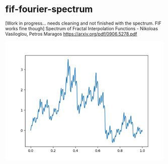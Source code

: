 # fif-fourier-spectrum
[Work in progress... needs cleaning and not finished with the spectrum. FIF works fine though]
Spectrum of Fractal Interpolation Functions - Nikoloas Vasiloglou, Petros Maragos
https://arxiv.org/pdf/0906.5278.pdf

![alt text](https://github.com/johnwinston/fif-fourier-spectrum/blob/master/fif%20pic.png)

